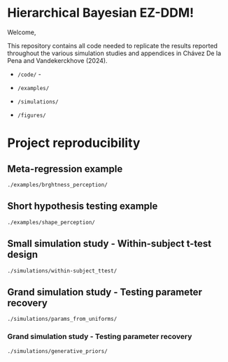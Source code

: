 # Hierarchical Bayesian EZ-DDM!

Welcome,

This repository contains all code needed to replicate the results reported throughout the various simulation studies and appendices in Chávez De la Pena and Vandekerckhove (2024).

- `/code/` - 

- `/examples/` 

- `/simulations/`

- `/figures/`

# Project reproducibility

## Meta-regression example

`./examples/brghtness_perception/`

## Short hypothesis testing example

`./examples/shape_perception/`

## Small simulation study - Within-subject t-test design

`./simulations/within-subject_ttest/`

## Grand simulation study - Testing parameter recovery

`./simulations/params_from_uniforms/`

### Grand simulation study - Testing parameter recovery

`./simulations/generative_priors/`